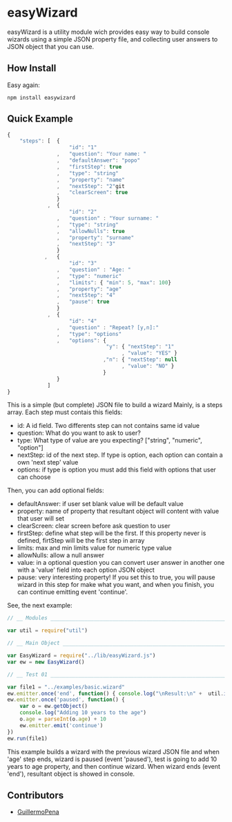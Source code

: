 # easyWizard

easyWizard is a utility module wich provides easy way to build console wizards using a simple JSON property file, and collecting user answers to JSON object that you can use.

## How Install

Easy again: 

	npm install easywizard


## Quick Example

```javascript
{
	"steps": [	{
					"id": "1"
				,	"question": "Your name: "
				,	"defaultAnswer": "popo"	
				,   "firstStep": true
				,	"type": "string"
				,	"property": "name"
				,	"nextStep": "2"git
				,	"clearScreen": true
				}
			 ,  {
			 		"id": "2"
				,	"question" : "Your surname: "	
				,	"type": "string"
				,   "allowNulls": true
				,	"property": "surname"
				,	"nextStep": "3"
			 	}
			, 	{
			 		"id": "3"
				,	"question" : "Age: "	
				,	"type": "numeric"
				,	"limits": { "min": 5, "max": 100}
				,	"property": "age"
				,	"nextStep": "4"
				,	"pause": true
			 	}
			 ,	{
			 		"id": "4"
				,	"question" : "Repeat? [y,n]:"	
				,	"type": "options"
				,	"options": { 
								"y": { "nextStep": "1"
							         , "value": "YES" }
							   ,"n": { "nextStep": null
							         , "value": "NO" }
							   }
			 	}
			 ]
}
```

This is a simple (but complete) JSON file to build a wizard
Mainly, is a steps array. Each step must contais this fields:

  - id: A id field. Two differents step can not contains same id value
  - question: What do you want to ask to user?
  - type: What type of value are you expecting? ["string", "numeric", "option"]
  - nextStep: id of the next step. If type is option, each option can contain a own 'next step' value
  - options: if type is option you must add this field with options that user can choose

Then, you can add optional fields:

  - defaultAnswer: if user set blank value will be default value
  - property: name of property that resultant object will content with value that user will set
  - clearScreen: clear screen before ask question to user
  - firstStep: define what step will be the first. If this property never is defined, firtStep will be the first step in array
  - limits: max and min limits value for numeric type value
  - allowNulls: allow a null answer
  - value: in a optional question you can convert user answer in another one with a 'value' field into each option JSON object
  - pause: very interesting property! If you set this to true, you will pause wizard in this step for make what you want, and when you finish, you can continue emitting event 'continue'.

See, the next example:

``` javascript
// __ Modules _____________________________________________________________

var util = require("util")

// __ Main Object _________________________________________________________

var EasyWizard = require("../lib/easyWizard.js")
var ew = new EasyWizard()

// __ Test 01 _____________________________________________________________

var file1 = "../examples/basic.wizard"
ew.emitter.once('end', function() { console.log("\nResult:\n" +  util.inspect(ew.getObject())) })
ew.emitter.once('paused', function() {
	var o = ew.getObject()
	console.log("Adding 10 years to the age")
	o.age = parseInt(o.age) + 10
	ew.emitter.emit('continue')
})
ew.run(file1)
```

This example builds a wizard with the previous wizard JSON file and when 'age' step ends, wizard is paused (event 'paused'), test is going to add 10 years to age property, and then continue wizard. 
When wizard ends (event 'end'), resultant object is showed in console.

## Contributors

- [GuillermoPena](http://github.com/GuillermoPena) 
